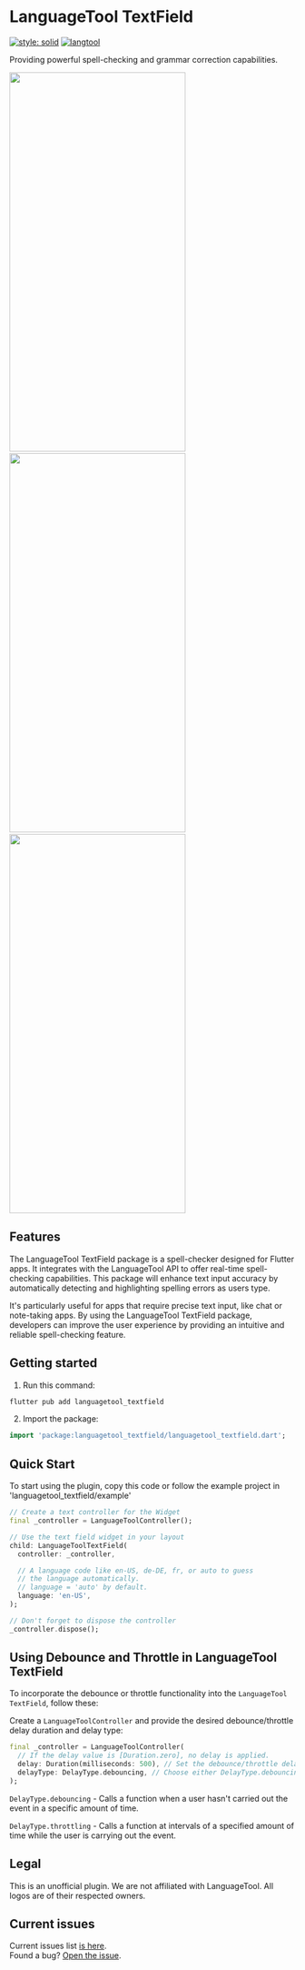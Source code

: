 # LanguageTool TextField
[![style: solid](https://img.shields.io/badge/style-solid-orange)](https://pub.dev/packages/solid_lints)
[![langtool](https://nokycucwgzweensacwfy.supabase.co/functions/v1/get_project_badge?projectId=212)](https://nokycucwgzweensacwfy.supabase.co/functions/v1/get_project_url?projectId=212)

Providing powerful spell-checking and grammar correction capabilities.

<div>
<img src="https://raw.githubusercontent.com/solid-software/languagetool_textfield/master/doc/misspeling_langtool.png" width="310" height="667">
&nbsp
&nbsp
<img src="https://raw.githubusercontent.com/solid-software/languagetool_textfield/master/doc/typo_langtool.png" width="310" height="667">
&nbsp
&nbsp
<img src="https://raw.githubusercontent.com/solid-software/languagetool_textfield/master/doc/uncategorized_langtool.png" width="310" height="667">
</div>

## Features

The LanguageTool TextField package is a spell-checker designed for Flutter apps. It integrates with the LanguageTool API to offer real-time spell-checking capabilities. This package will enhance text input accuracy by automatically detecting and highlighting spelling errors as users type. 

It's particularly useful for apps that require precise text input, like chat or note-taking apps. By using the LanguageTool TextField package, developers can improve the user experience by providing an intuitive and reliable spell-checking feature.


## Getting started

1. Run this command:

```dart
flutter pub add languagetool_textfield
```

2. Import the package:

```dart
import 'package:languagetool_textfield/languagetool_textfield.dart';
```


## Quick Start
To start using the plugin, copy this code or follow the example project in 'languagetool_textfield/example'

```dart
// Create a text controller for the Widget
final _controller = LanguageToolController();

// Use the text field widget in your layout
child: LanguageToolTextField(
  controller: _controller,

  // A language code like en-US, de-DE, fr, or auto to guess
  // the language automatically.
  // language = 'auto' by default.
  language: 'en-US',
);

// Don't forget to dispose the controller
_controller.dispose();
```

## Using Debounce and Throttle in LanguageTool TextField

To incorporate the debounce or throttle functionality into the `LanguageTool TextField`, follow these:

Create a `LanguageToolController` and provide the desired debounce/throttle delay duration and delay type:
   ```dart
   final _controller = LanguageToolController(
     // If the delay value is [Duration.zero], no delay is applied.
     delay: Duration(milliseconds: 500), // Set the debounce/throttle delay duration here
     delayType: DelayType.debouncing, // Choose either DelayType.debouncing or DelayType.throttling
   );
```

  `DelayType.debouncing` - Calls a function when a user hasn't carried out the event in a specific amount of time.

  `DelayType.throttling` - Calls a function at intervals of a specified amount of time while the user is carrying out the event.

## Legal

This is an unofficial plugin. We are not affiliated with LanguageTool.
All logos are of their respected owners.

## Current issues

Current issues list [is here](https://github.com/solid-software/languagetool_textfield/issues).\
Found a bug? [Open the issue](https://github.com/solid-software/languagetool_textfield/issues/new).

